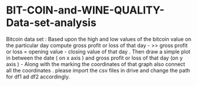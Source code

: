 # BIT-COIN-and-WINE-QUALITY-Data-set-analysis
Bitcoin data set : Based upon the high and low values of the bitcoin value on the particular day compute gross profit or loss of that day - >> gross profit or loss = opening value - closing value of that day . Then draw a simple plot  in between the date ( on x axis ) and gross profit or loss of that day (on y axis ) - Along with the marking the coordinates of that graph also connect all the coordinates .
please import the csv files in drive and change the path for df1 ad df2 accordingly.
